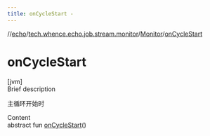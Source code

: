 ```yaml
---
title: onCycleStart -
---
```

//[echo](../../index.md)/[tech.whence.echo.job.stream.monitor](../index.md)/[Monitor](index.md)/[onCycleStart](on-cycle-start.md)



# onCycleStart  
[jvm]  
Brief description  


主循环开始时

  
Content  
abstract fun [onCycleStart](on-cycle-start.md)()  



